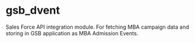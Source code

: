 # gsb_dvent
Sales Force API integration module. For fetching MBA campaign data and storing in GSB application as MBA Admission Events.

